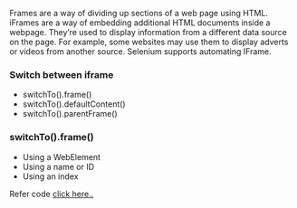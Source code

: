 Frames are a way of dividing up sections of a web page using HTML. iFrames are a way of embedding additional HTML documents inside a webpage. They’re used to display information from a different data source on the page. For example, some websites may use them to display adverts or videos from another source. Selenium supports automating IFrame.

### Switch between iframe

* switchTo().frame()
* switchTo().defaultContent()
* switchTo().parentFrame()

### switchTo().frame()

* Using a WebElement
* Using a name or ID
* Using an index

Refer code [click here..](../src/basicexample/IFrameExample.java)

